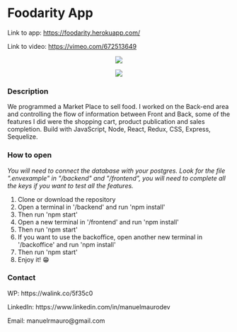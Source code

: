 # Foodarity App

Link to app: https://foodarity.herokuapp.com/

Link to video: https://vimeo.com/672513649

<p align='center'>
    <img src='/screenshot.jpg' </img>
</p>
<p align='center'>
    <img src='/screenshot2.jpg' </img>
</p>

### Description

We programmed a Market Place to sell food. 
I worked on the Back-end area and controlling the flow of information between Front and Back, some of the features I did were the shopping cart, product publication and sales completion.
Build with JavaScript, Node, React, Redux, CSS, Express, Sequelize. 


### How to open

*You will need to connect the database with your postgres.*
*Look for the file ".envexample" in "/backend" and "/frontend", you will need to complete all the keys if you want to test all the features.*

<ol>
    <li>Clone or download the repository</li>
    <li>Open a terminal in '/backend' and run 'npm install'</li>
    <li>Then run 'npm start'</li>
    <li>Open a new terminal in '/frontend' and run 'npm install'</li>
    <li>Then run 'npm start'</li>
    <li>If you want to use the backoffice, open another new terminal in '/backoffice' and run 'npm install'</li>
    <li>Then run 'npm start'</li>
    <li>Enjoy it! 😁</li>
</ol>

### Contact

<p>WP: https://walink.co/5f35c0</p>
<p>LinkedIn: https://www.linkedin.com/in/manuelmaurodev</p>
<p>Email: manuelrmauro@gmail.com</p>
